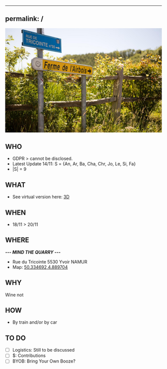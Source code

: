 
---
permalink: /
---

![alt image](260650734.jpg "Rue du Tricointe 5530 Yvoir")<br>

## WHO

- GDPR > cannot be disclosed.
- Latest Update 14/11: S = {An, Ar, Ba, Cha, Chr, Jo, Le, Si, Fa}
- |S| = 9

## WHAT

- See virtual version here: [3D](https://my.matterport.com/show/?m=GHvoKFJAGii)

## WHEN

- 18/11 > 20/11

## WHERE

**_--- MIND THE QUARRY ---_**
- Rue du Tricointe
5530 Yvoir NAMUR
- Map: [50.334692,4.889704](https://maps.google.com/?q=50.334692,4.889704)

## WHY

Wine not

## HOW

- By train and/or by car

## TO DO

- [ ] Logistics: Still to be discussed
- [ ] $: Contributions
- [ ] BYOB: Bring Your Own Booze?
